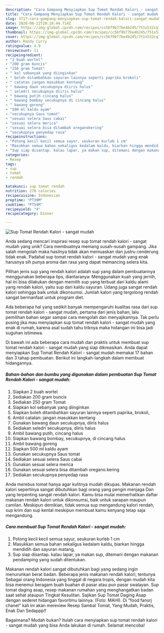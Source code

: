 ```yaml
---
description: "Cara Gampang Menyiapkan Sup Tomat Rendah Kalori - sangat mudah yang Lezat"
title: "Cara Gampang Menyiapkan Sup Tomat Rendah Kalori - sangat mudah yang Lezat"
slug: 3717-cara-gampang-menyiapkan-sup-tomat-rendah-kalori-sangat-mudah-yang-lezat
date: 2020-06-22T20:10:44.714Z
image: https://img-global.cpcdn.com/recipes/cc56f9b77be4b245/751x532cq70/sup-tomat-rendah-kalori-sangat-mudah-foto-resep-utama.jpg
thumbnail: https://img-global.cpcdn.com/recipes/cc56f9b77be4b245/751x532cq70/sup-tomat-rendah-kalori-sangat-mudah-foto-resep-utama.jpg
cover: https://img-global.cpcdn.com/recipes/cc56f9b77be4b245/751x532cq70/sup-tomat-rendah-kalori-sangat-mudah-foto-resep-utama.jpg
author: Randy Curry
ratingvalue: 4.9
reviewcount: 11
recipeingredient:
- "2 buah wortel"
- "200 gram buncis"
- "250 gram Tomat"
- " kol sebanyak yang diinginkan"
- " boleh ditambahkan sayuran lainnya seperti paprika brokoli"
- " catatan jangan masukkan kentang"
- " bawang daun secukupnya diiris halus"
- " seledri secukupnya diiris halus"
- " bawang putih cincang halus"
- " bawang bombay secukupnya di cincang halus"
- " bawang goreng"
- "500 ml kaldu ayam"
- "secukupnya Saus tomat"
- "sesuai selera Saus cabai"
- "sesuai selera merica"
- "sesuai selera bisa ditambah oreganokering"
- "secukupnya penyedap rasa"
recipeinstructions:
- "Potong kecil kecil semua sayur, seukuran kurleb 1 cm"
- "Masukkan semua bahan sekaligus kedalam kaldu, biarkan hingga mendidih dan sayuran matang,"
- "Sup siap disantap. kalau lapar, ya makan sup, ditemani dengan makanan pendamping yang sudah ditentukan."
categories:
- Resep
tags:
- sup
- tomat
- rendah

katakunci: sup tomat rendah 
nutrition: 270 calories
recipecuisine: Indonesian
preptime: "PT39M"
cooktime: "PT54M"
recipeyield: "4"
recipecategory: Dinner

---
```



![Sup Tomat Rendah Kalori - sangat mudah](https://img-global.cpcdn.com/recipes/cc56f9b77be4b245/751x532cq70/sup-tomat-rendah-kalori-sangat-mudah-foto-resep-utama.jpg)

Anda sedang mencari inspirasi resep sup tomat rendah kalori - sangat mudah yang unik? Cara membuatnya memang susah-susah gampang. Jika salah mengolah maka hasilnya tidak akan memuaskan dan justru cenderung tidak enak. Padahal sup tomat rendah kalori - sangat mudah yang enak harusnya sih punya aroma dan rasa yang dapat memancing selera kita.

Pilihan jenis sup yang rendah kalori adalah sup yang dalam pembuatannya menggunakan beberapa tips, diantaranya: Menggunakan kuah yang jernih, hal ini bisa dilakukan dengan memilih sup yang terbuat dari kaldu alami yang rendah kalori, yaitu sup dari kaldu sayuran. Udang juga sangat rendah kalori sehingga baik untuk dikonsumsi. Jumlah kalori yang tergolong rendah sangat bermanfaat untuk program diet.

Ada beberapa hal yang sedikit banyak mempengaruhi kualitas rasa dari sup tomat rendah kalori - sangat mudah, pertama dari jenis bahan, lalu pemilihan bahan segar sampai cara mengolah dan menyajikannya. Tak perlu pusing jika mau menyiapkan sup tomat rendah kalori - sangat mudah yang enak di rumah, karena asal sudah tahu triknya maka hidangan ini bisa jadi suguhan istimewa.


Di bawah ini ada beberapa cara mudah dan praktis untuk membuat sup tomat rendah kalori - sangat mudah yang siap dikreasikan. Anda dapat menyiapkan Sup Tomat Rendah Kalori - sangat mudah memakai 17 bahan dan 3 tahap pembuatan. Berikut ini langkah-langkah dalam membuat hidangannya.

<!--inarticleads1-->

##### Bahan-bahan dan bumbu yang digunakan dalam pembuatan Sup Tomat Rendah Kalori - sangat mudah:

1. Siapkan 2 buah wortel
1. Sediakan 200 gram buncis
1. Sediakan 250 gram Tomat
1. Siapkan  kol sebanyak yang diinginkan
1. Siapkan  boleh ditambahkan sayuran lainnya seperti paprika, brokoli,
1. Ambil  catatan: jangan masukkan kentang
1. Gunakan  bawang daun secukupnya, diiris halus
1. Sediakan  seledri secukupnya, diiris halus
1. Ambil  bawang putih, cincang halus
1. Siapkan  bawang bombay, secukupnya, di cincang halus
1. Ambil  bawang goreng
1. Siapkan 500 ml kaldu ayam
1. Gunakan secukupnya Saus tomat
1. Sediakan sesuai selera Saus cabai
1. Gunakan sesuai selera merica
1. Gunakan sesuai selera bisa ditambah oregano.kering
1. Sediakan secukupnya penyedap rasa


Anda merebus tomat hanya agar kulitnya mudah dikupas. Makanan rendah kalori sepertinya sangat dibutuhkan bagi orang yang pengin menjaga Dan yang terpenting sangat rendah kalori. Kamu bisa mulai memerhatikan daftar makanan rendah kalori untuk dikonsumsi, baik untuk sarapan maupun camilan. Meskipun demikian, tidak semua sup mengandung kalori rendah, sup krim dan sup kental meskipun membuat kamu kenyang tetap saja mengandung. 

<!--inarticleads2-->

##### Cara membuat Sup Tomat Rendah Kalori - sangat mudah:

1. Potong kecil kecil semua sayur, seukuran kurleb 1 cm
1. Masukkan semua bahan sekaligus kedalam kaldu, biarkan hingga mendidih dan sayuran matang,
1. Sup siap disantap. kalau lapar, ya makan sup, ditemani dengan makanan pendamping yang sudah ditentukan.


Makanan rendah kalori sangat dibutuhkan bagi yang sedang ingin menurunkan berat badan. Beberapa jenis makanan rendah kalori, tentunya Sebagai orang Indonesia yang tinggal di negara tropis, dengan mudah kita bisa menemui beragam buah buahan di pasar atau pun pasar swalayan. Sup tomat daging asap, resep makanan rumahan yang menghangatkan badan saat sehat ataupun Tingkat Kesulitan. Sajikan Sup Tomat Daging Asap dengan sederet hidangan favoritmu lainnya. (Foto: MAHI). Di &#34;food fansrj chanel&#34; kali ini akan mereview Resep Sambal Tomat, Yang Mudah, Praktis, Enak Dan Sedappp!! 

Bagaimana? Mudah bukan? Itulah cara menyiapkan sup tomat rendah kalori - sangat mudah yang bisa Anda lakukan di rumah. Selamat mencoba!
